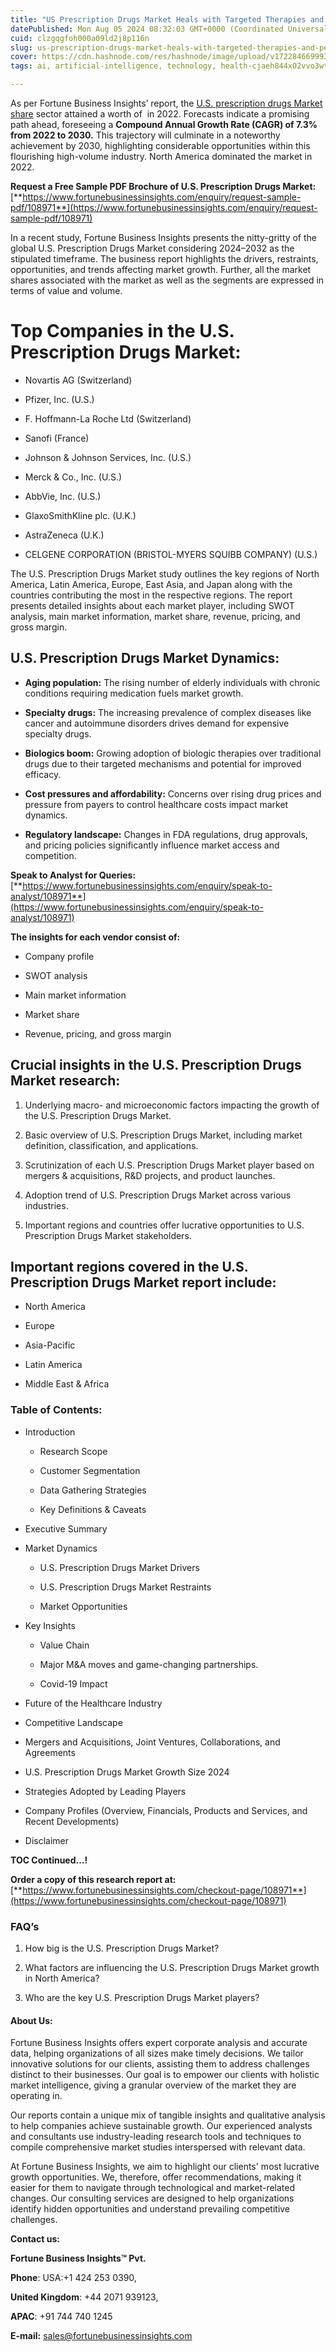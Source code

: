 ```yaml
---
title: "US Prescription Drugs Market Heals with Targeted Therapies and Personalized Medicine"
datePublished: Mon Aug 05 2024 08:32:03 GMT+0000 (Coordinated Universal Time)
cuid: clzgqgfoh000a09ld2j8p116n
slug: us-prescription-drugs-market-heals-with-targeted-therapies-and-personalized-medicine
cover: https://cdn.hashnode.com/res/hashnode/image/upload/v1722846699938/b49eaff8-b93a-414d-b1e7-e6fd0a78305a.png
tags: ai, artificial-intelligence, technology, health-cjaeh844x02vvo3wtj5r2s75q, healthcare

---
```


As per Fortune Business Insights’ report, the [U.S. prescription drugs Market share](https://www.fortunebusinessinsights.com/u-s-prescription-drugs-market-108971) sector attained a worth of  in 2022. Forecasts indicate a promising path ahead, foreseeing a **Compound Annual Growth Rate (CAGR) of 7.3% from 2022 to 2030.** This trajectory will culminate in a noteworthy achievement by 2030, highlighting considerable opportunities within this flourishing high-volume industry. North America dominated the market in 2022.

**Request a Free Sample PDF Brochure of U.S. Prescription Drugs Market:** [**https://www.fortunebusinessinsights.com/enquiry/request-sample-pdf/108971**](https://www.fortunebusinessinsights.com/enquiry/request-sample-pdf/108971)

In a recent study, Fortune Business Insights presents the nitty-gritty of the global U.S. Prescription Drugs Market considering 2024–2032 as the stipulated timeframe. The business report highlights the drivers, restraints, opportunities, and trends affecting market growth. Further, all the market shares associated with the market as well as the segments are expressed in terms of value and volume.

# **Top Companies in the U.S. Prescription Drugs Market:**

* Novartis AG (Switzerland)
    
* Pfizer, Inc. (U.S.)
    
* F. Hoffmann-La Roche Ltd (Switzerland)
    
* Sanofi (France)
    
* Johnson & Johnson Services, Inc. (U.S.)
    
* Merck & Co., Inc. (U.S.)
    
* AbbVie, Inc. (U.S.)
    
* GlaxoSmithKline plc. (U.K.)
    
* AstraZeneca (U.K.)
    
* CELGENE CORPORATION (BRISTOL-MYERS SQUIBB COMPANY) (U.S.)
    

The U.S. Prescription Drugs Market study outlines the key regions of North America, Latin America, Europe, East Asia, and Japan along with the countries contributing the most in the respective regions. The report presents detailed insights about each market player, including SWOT analysis, main market information, market share, revenue, pricing, and gross margin.

## U.S. Prescription Drugs Market **Dynamics**:

* **Aging population:** The rising number of elderly individuals with chronic conditions requiring medication fuels market growth.
    
* **Specialty drugs:** The increasing prevalence of complex diseases like cancer and autoimmune disorders drives demand for expensive specialty drugs.
    
* **Biologics boom:** Growing adoption of biologic therapies over traditional drugs due to their targeted mechanisms and potential for improved efficacy.
    
* **Cost pressures and affordability:** Concerns over rising drug prices and pressure from payers to control healthcare costs impact market dynamics.
    
* **Regulatory landscape:** Changes in FDA regulations, drug approvals, and pricing policies significantly influence market access and competition.
    

**Speak to Analyst for Queries:** [**https://www.fortunebusinessinsights.com/enquiry/speak-to-analyst/108971**](https://www.fortunebusinessinsights.com/enquiry/speak-to-analyst/108971)

**The insights for each vendor consist of:**

* Company profile
    
* SWOT analysis
    
* Main market information
    
* Market share
    
* Revenue, pricing, and gross margin
    

## **Crucial insights in the U.S. Prescription Drugs Market research:**

1. Underlying macro- and microeconomic factors impacting the growth of the U.S. Prescription Drugs Market.
    
2. Basic overview of U.S. Prescription Drugs Market, including market definition, classification, and applications.
    
3. Scrutinization of each U.S. Prescription Drugs Market player based on mergers & acquisitions, R&D projects, and product launches.
    
4. Adoption trend of U.S. Prescription Drugs Market across various industries.
    
5. Important regions and countries offer lucrative opportunities to U.S. Prescription Drugs Market stakeholders.
    

## **Important regions covered in the U.S. Prescription Drugs Market report include:**

* North America
    
* Europe
    
* Asia-Pacific
    
* Latin America
    
* Middle East & Africa
    

### **Table of Contents:**

* Introduction
    
    * Research Scope
        
    * Customer Segmentation
        
    * Data Gathering Strategies
        
    * Key Definitions & Caveats
        
* Executive Summary
    
* Market Dynamics
    
    * U.S. Prescription Drugs Market Drivers
        
    * U.S. Prescription Drugs Market Restraints
        
    * Market Opportunities
        
* Key Insights
    
    * Value Chain
        
    * Major M&A moves and game-changing partnerships.
        
    * Covid-19 Impact
        
* Future of the Healthcare Industry
    
* Competitive Landscape
    
* Mergers and Acquisitions, Joint Ventures, Collaborations, and Agreements
    
* U.S. Prescription Drugs Market Growth Size 2024
    
* Strategies Adopted by Leading Players
    
* Company Profiles (Overview, Financials, Products and Services, and Recent Developments)
    
* Disclaimer
    

**TOC Continued…!**

**Order a copy of this research report at:** [**https://www.fortunebusinessinsights.com/checkout-page/108971**](https://www.fortunebusinessinsights.com/checkout-page/108971)

### **FAQ’s**

1. How big is the U.S. Prescription Drugs Market?
    
2. What factors are influencing the U.S. Prescription Drugs Market growth in North America?
    
3. Who are the key U.S. Prescription Drugs Market players?
    

#### **About Us:**

Fortune Business Insights offers expert corporate analysis and accurate data, helping organizations of all sizes make timely decisions. We tailor innovative solutions for our clients, assisting them to address challenges distinct to their businesses. Our goal is to empower our clients with holistic market intelligence, giving a granular overview of the market they are operating in.

Our reports contain a unique mix of tangible insights and qualitative analysis to help companies achieve sustainable growth. Our experienced analysts and consultants use industry-leading research tools and techniques to compile comprehensive market studies interspersed with relevant data.

At Fortune Business Insights, we aim to highlight our clients' most lucrative growth opportunities. We, therefore, offer recommendations, making it easier for them to navigate through technological and market-related changes. Our consulting services are designed to help organizations identify hidden opportunities and understand prevailing competitive challenges.

**Contact us:**

**Fortune Business Insights™ Pvt.**

**Phone**: USA:+1 424 253 0390,

**United Kingdom**: +44 2071 939123,

**APAC**: +91 744 740 1245

**E-mail:** [sales@fortunebusinessinsights.com](mailto:sales@fortunebusinessinsights.com)